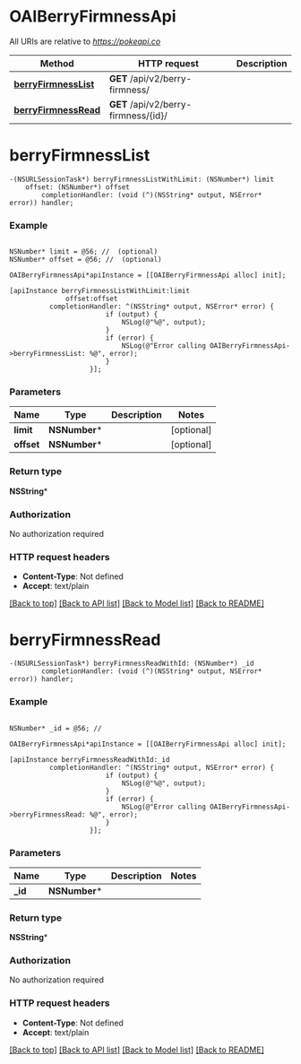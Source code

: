 # OAIBerryFirmnessApi

All URIs are relative to *https://pokeapi.co*

Method | HTTP request | Description
------------- | ------------- | -------------
[**berryFirmnessList**](OAIBerryFirmnessApi.md#berryfirmnesslist) | **GET** /api/v2/berry-firmness/ | 
[**berryFirmnessRead**](OAIBerryFirmnessApi.md#berryfirmnessread) | **GET** /api/v2/berry-firmness/{id}/ | 


# **berryFirmnessList**
```objc
-(NSURLSessionTask*) berryFirmnessListWithLimit: (NSNumber*) limit
    offset: (NSNumber*) offset
        completionHandler: (void (^)(NSString* output, NSError* error)) handler;
```



### Example
```objc

NSNumber* limit = @56; //  (optional)
NSNumber* offset = @56; //  (optional)

OAIBerryFirmnessApi*apiInstance = [[OAIBerryFirmnessApi alloc] init];

[apiInstance berryFirmnessListWithLimit:limit
              offset:offset
          completionHandler: ^(NSString* output, NSError* error) {
                        if (output) {
                            NSLog(@"%@", output);
                        }
                        if (error) {
                            NSLog(@"Error calling OAIBerryFirmnessApi->berryFirmnessList: %@", error);
                        }
                    }];
```

### Parameters

Name | Type | Description  | Notes
------------- | ------------- | ------------- | -------------
 **limit** | **NSNumber***|  | [optional] 
 **offset** | **NSNumber***|  | [optional] 

### Return type

**NSString***

### Authorization

No authorization required

### HTTP request headers

 - **Content-Type**: Not defined
 - **Accept**: text/plain

[[Back to top]](#) [[Back to API list]](../README.md#documentation-for-api-endpoints) [[Back to Model list]](../README.md#documentation-for-models) [[Back to README]](../README.md)

# **berryFirmnessRead**
```objc
-(NSURLSessionTask*) berryFirmnessReadWithId: (NSNumber*) _id
        completionHandler: (void (^)(NSString* output, NSError* error)) handler;
```



### Example
```objc

NSNumber* _id = @56; // 

OAIBerryFirmnessApi*apiInstance = [[OAIBerryFirmnessApi alloc] init];

[apiInstance berryFirmnessReadWithId:_id
          completionHandler: ^(NSString* output, NSError* error) {
                        if (output) {
                            NSLog(@"%@", output);
                        }
                        if (error) {
                            NSLog(@"Error calling OAIBerryFirmnessApi->berryFirmnessRead: %@", error);
                        }
                    }];
```

### Parameters

Name | Type | Description  | Notes
------------- | ------------- | ------------- | -------------
 **_id** | **NSNumber***|  | 

### Return type

**NSString***

### Authorization

No authorization required

### HTTP request headers

 - **Content-Type**: Not defined
 - **Accept**: text/plain

[[Back to top]](#) [[Back to API list]](../README.md#documentation-for-api-endpoints) [[Back to Model list]](../README.md#documentation-for-models) [[Back to README]](../README.md)

